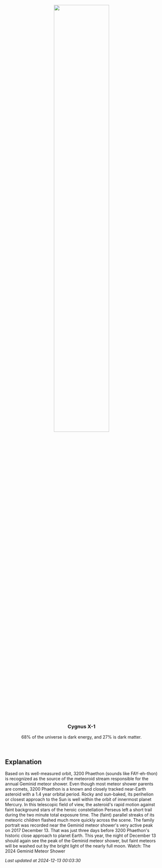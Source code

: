 <p align='center'>
    <img src='https://apod.nasa.gov/apod/image/2412/MSato_Phaethon-and-Geminids-v2.jpg' width='60%' />
    <h3 align="center">Cygnus X-1</h3>
    <p align="center">68% of the universe is dark energy, and 27% is dark matter.</p>
</p>
<br/>

Explanation
--
Based on its well-measured orbit, 3200 Phaethon (sounds like FAY-eh-thon) is recognized as the source of the meteoroid stream responsible for the annual Geminid meteor shower. Even though most meteor shower parents are comets, 3200 Phaethon is a known and closely tracked near-Earth asteroid with a 1.4 year orbital period. Rocky and sun-baked, its perihelion or closest approach to the Sun is well within the orbit of innermost planet Mercury. In this telescopic field of view, the asteroid's rapid motion against faint background stars of the heroic constellation Perseus left a short trail during the two minute total exposure time. The (faint) parallel streaks of its meteoric children flashed much more quickly across the scene. The family portrait was recorded near the Geminid meteor shower's very active peak on 2017 December 13. That was just three days before 3200 Phaethon's historic close approach to planet Earth. This year, the night of December 13 should again see the peak of the Geminid meteor shower, but faint meteors will be washed out by the bright light of the nearly full moon.  Watch: The 2024 Geminid Meteor Shower


*Last updated at 2024-12-13 00:03:30*
